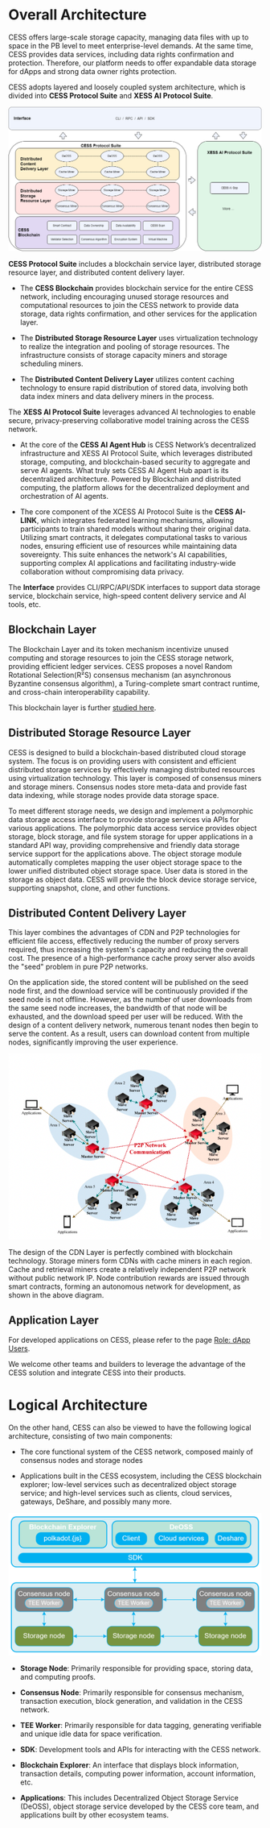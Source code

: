 # Overall Architecture

CESS offers large-scale storage capacity, managing data files with up to space in the PB level to meet enterprise-level demands. At the same time, CESS provides data services, including data rights confirmation and protection. Therefore, our platform needs to offer expandable data storage for dApps and strong data owner rights protection.

CESS adopts layered and loosely coupled system architecture, which is divided into **CESS Protocol Suite** and **XESS AI Protocol Suite**.

![CESS Architecture](../../assets/concepts/system-architecture/cess-arch.png)

**CESS Protocol Suite** includes a blockchain service layer, distributed storage resource layer, and distributed content delivery layer.

- The **CESS Blockchain** provides blockchain service for the entire CESS network, including encouraging unused storage resources and computational resources to join the CESS network to provide data storage, data rights confirmation, and other services for the application layer. 

- The **Distributed Storage Resource Layer** uses virtualization technology to realize the integration and pooling of storage resources. The infrastructure consists of storage capacity miners and storage scheduling miners. 

- The **Distributed Content Delivery Layer** utilizes content caching technology to ensure rapid distribution of stored data, involving both data index miners and data delivery miners in the process.

The **XESS AI Protocol Suite** leverages advanced AI technologies to enable secure, privacy-preserving collaborative model training across the CESS network. 

- At the core of the **CESS AI Agent Hub** is CESS Network’s decentralized infrastructure and XESS AI Protocol Suite, which leverages distributed storage, computing, and blockchain-based security to aggregate and serve AI agents. What truly sets CESS AI Agent Hub apart is its decentralized architecture. Powered by Blockchain and distributed computing, the platform allows for the decentralized deployment and orchestration of AI agents. 

- The core component of the XCESS AI Protocol Suite is the **CESS AI-LINK**, which integrates federated learning mechanisms, allowing participants to train shared models without sharing their original data. Utilizing smart contracts, it delegates computational tasks to various nodes, ensuring efficient use of resources while maintaining data sovereignty. This suite enhances the network's AI capabilities, supporting complex AI applications and facilitating industry-wide collaboration without compromising data privacy.

The **Interface** provides CLI/RPC/API/SDK interfaces to support data storage service, blockchain service, high-speed content delivery service and AI tools, etc.

## Blockchain Layer

The Blockchain Layer and its token mechanism incentivize unused computing and storage resources to join the CESS storage network, providing efficient ledger services. CESS proposes a novel Random Rotational Selection(R²S) consensus mechanism (an asynchronous Byzantine consensus algorithm), a Turing-complete smart contract runtime, and cross-chain interoperability capability.

This blockchain layer is further [studied here](blockchain-arch.md).

## Distributed Storage Resource Layer

CESS is designed to build a blockchain-based distributed cloud storage system. The focus is on providing users with consistent and efficient distributed storage services by effectively managing distributed resources using virtualization technology. This layer is composed of consensus miners and storage miners. Consensus nodes store meta-data and provide fast data indexing, while storage nodes provide data storage space.

To meet different storage needs, we design and implement a polymorphic data storage access interface to provide storage services via APIs for various applications. The polymorphic data access service provides object storage, block storage, and file system storage for upper applications in a standard API way, providing comprehensive and friendly data storage service support for the applications above. The object storage module automatically completes mapping the user object storage space to the lower unified distributed object storage space. User data is stored in the storage as object data. CESS will provide the block device storage service, supporting snapshot, clone, and other functions.

## Distributed Content Delivery Layer

This layer combines the advantages of CDN and P2P technologies for efficient file access, effectively reducing the number of proxy servers required, thus increasing the system's capacity and reducing the overall cost. The presence of a high-performance cache proxy server also avoids the "seed" problem in pure P2P networks.

On the application side, the stored content will be published on the seed node first, and the download service will be continuously provided if the seed node is not offline. However, as the number of user downloads from the same seed node increases, the bandwidth of that node will be exhausted, and the download speed per user will be reduced. With the design of a content delivery network, numerous tenant nodes then begin to serve the content. As a result, users can download content from multiple nodes, significantly improving the user experience.

![Distributed Content Delivery Layer](../../assets/concepts/system-architecture/distributed-cdn.png)

The design of the CDN Layer is perfectly combined with blockchain technology. Storage miners form CDNs with cache miners in each region. Cache and retrieval miners create a relatively independent P2P network without public network IP. Node contribution rewards are issued through smart contracts, forming an autonomous network for development, as shown in the above diagram.

## Application Layer

For developed applications on CESS, please refer to the page [Role: dApp Users](../user).

We welcome other teams and builders to leverage the advantage of the CESS solution and integrate CESS into their products.

# Logical Architecture

On the other hand, CESS can also be viewed to have the following logical architecture, consisting of two main components:

- The core functional system of the CESS network, composed mainly of consensus nodes and storage nodes

- Applications built in the CESS ecosystem, including the CESS blockchain explorer; low-level services such as decentralized object storage service; and high-level services such as clients, cloud services, gateways, DeShare, and possibly many more.

![Logical Architecture](../../assets/concepts/system-architecture/logical-structure.png)

- **Storage Node**: Primarily responsible for providing space, storing data, and computing proofs.

- **Consensus Node**: Primarily responsible for consensus mechanism, transaction execution, block generation, and validation in the CESS network.

- **TEE Worker**: Primarily responsible for data tagging, generating verifiable and unique idle data for space verification.

- **SDK**: Development tools and APIs for interacting with the CESS network.

- **Blockchain Explorer**: An interface that displays block information, transaction details, computing power information, account information, etc.

- **Applications**: This includes Decentralized Object Storage Service (DeOSS), object storage service developed by the CESS core team, and applications built by other ecosystem teams.
